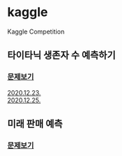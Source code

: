 # kaggle
Kaggle Competition

## 타이타닉 생존자 수 예측하기
### [문제보기](https://www.kaggle.com/c/titanic)
[2020.12.23.](https://github.com/maiorem/kaggle/blob/main/titanic/2020.12.23.py)         
[2020.12.25.](https://github.com/maiorem/kaggle/blob/main/titanic/2020.12.25.py)        

## 미래 판매 예측
### [문제보기](https://www.kaggle.com/c/competitive-data-science-predict-future-sales)
